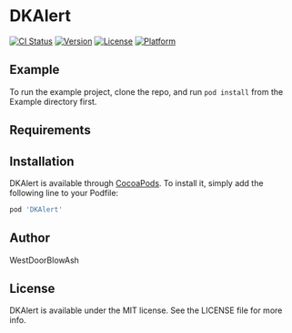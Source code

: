 # DKAlert

[![CI Status](https://img.shields.io/travis/WestDoorBlowAsh/DKAlert.svg?style=flat)](https://travis-ci.org/WestDoorBlowAsh/DKAlert)
[![Version](https://img.shields.io/cocoapods/v/DKAlert.svg?style=flat)](https://cocoapods.org/pods/DKAlert)
[![License](https://img.shields.io/cocoapods/l/DKAlert.svg?style=flat)](https://cocoapods.org/pods/DKAlert)
[![Platform](https://img.shields.io/cocoapods/p/DKAlert.svg?style=flat)](https://cocoapods.org/pods/DKAlert)

## Example

To run the example project, clone the repo, and run `pod install` from the Example directory first.

## Requirements

## Installation

DKAlert is available through [CocoaPods](https://cocoapods.org). To install
it, simply add the following line to your Podfile:

```ruby
pod 'DKAlert'
```

## Author

WestDoorBlowAsh

## License

DKAlert is available under the MIT license. See the LICENSE file for more info.
